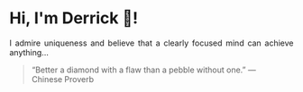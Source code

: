 # Hi, I'm Derrick 👋!
<p align="justify">I admire uniqueness and believe that a clearly focused mind can achieve anything...</p> 
<!-- #quote-start -->
<blockquote>&ldquo;Better a diamond with a flaw than a pebble without one.&rdquo; &mdash; <footer>Chinese Proverb</footer></blockquote>
<!-- #quote-end -->
